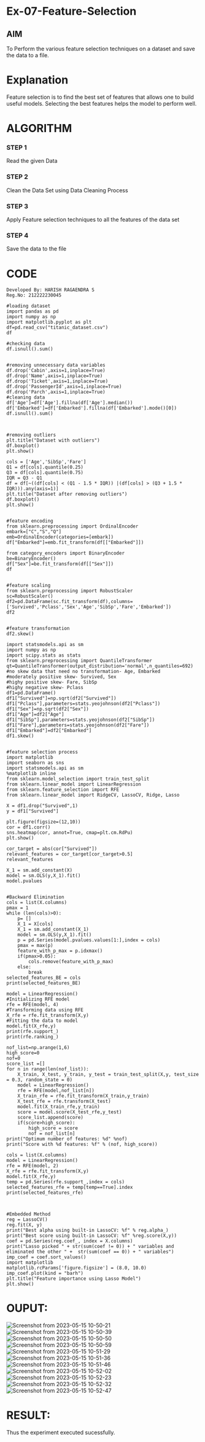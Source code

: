 # Ex-07-Feature-Selection
## AIM
To Perform the various feature selection techniques on a dataset and save the data to a file. 

# Explanation
Feature selection is to find the best set of features that allows one to build useful models.
Selecting the best features helps the model to perform well. 

# ALGORITHM
### STEP 1
Read the given Data
### STEP 2
Clean the Data Set using Data Cleaning Process
### STEP 3
Apply Feature selection techniques to all the features of the data set
### STEP 4
Save the data to the file


# CODE
```
Developed By: HARISH RAGAENDRA S
Reg.No: 212222230045

#loading dataset
import pandas as pd
import numpy as np
import matplotlib.pyplot as plt
df=pd.read_csv("titanic_dataset.csv")
df

#checking data
df.isnull().sum()


#removing unnecessary data variables
df.drop('Cabin',axis=1,inplace=True)
df.drop('Name',axis=1,inplace=True)
df.drop('Ticket',axis=1,inplace=True)
df.drop('PassengerId',axis=1,inplace=True)
df.drop('Parch',axis=1,inplace=True)
#cleaning data
df['Age']=df['Age'].fillna(df['Age'].median())
df['Embarked']=df['Embarked'].fillna(df['Embarked'].mode()[0])
df.isnull().sum()



#removing outliers 
plt.title("Dataset with outliers")
df.boxplot()
plt.show()

cols = ['Age','SibSp','Fare']
Q1 = df[cols].quantile(0.25)
Q3 = df[cols].quantile(0.75)
IQR = Q3 - Q1
df = df[~((df[cols] < (Q1 - 1.5 * IQR)) |(df[cols] > (Q3 + 1.5 * IQR))).any(axis=1)]
plt.title("Dataset after removing outliers")
df.boxplot()
plt.show()


#feature encoding 
from sklearn.preprocessing import OrdinalEncoder
embark=["C","S","Q"]
emb=OrdinalEncoder(categories=[embark])
df["Embarked"]=emb.fit_transform(df[["Embarked"]])

from category_encoders import BinaryEncoder
be=BinaryEncoder()
df["Sex"]=be.fit_transform(df[["Sex"]])
df


#feature scaling
from sklearn.preprocessing import RobustScaler
sc=RobustScaler()
df2=pd.DataFrame(sc.fit_transform(df),columns=['Survived','Pclass','Sex','Age','SibSp','Fare','Embarked'])
df2


#feature transformation
df2.skew()

import statsmodels.api as sm
import numpy as np
import scipy.stats as stats
from sklearn.preprocessing import QuantileTransformer 
qt=QuantileTransformer(output_distribution='normal',n_quantiles=692)
#no skew data that need no transformation- Age, Embarked
#moderately positive skew- Survived, Sex
#highy positive skew- Fare, SibSp
#highy negative skew- Pclass
df1=pd.DataFrame()
df1["Survived"]=np.sqrt(df2["Survived"])
df1["Pclass"],parameters=stats.yeojohnson(df2["Pclass"])
df1["Sex"]=np.sqrt(df2["Sex"])
df1["Age"]=df2["Age"]
df1["SibSp"],parameters=stats.yeojohnson(df2["SibSp"])
df1["Fare"],parameters=stats.yeojohnson(df2["Fare"])
df1["Embarked"]=df2["Embarked"]
df1.skew()


#feature selection process
import matplotlib
import seaborn as sns
import statsmodels.api as sm
%matplotlib inline
from sklearn.model_selection import train_test_split
from sklearn.linear_model import LinearRegression
from sklearn.feature_selection import RFE
from sklearn.linear_model import RidgeCV, LassoCV, Ridge, Lasso

X = df1.drop("Survived",1) 
y = df1["Survived"]          

plt.figure(figsize=(12,10))
cor = df1.corr()
sns.heatmap(cor, annot=True, cmap=plt.cm.RdPu)
plt.show()

cor_target = abs(cor["Survived"])
relevant_features = cor_target[cor_target>0.5]
relevant_features

X_1 = sm.add_constant(X)
model = sm.OLS(y,X_1).fit()
model.pvalues


#Backward Elimination
cols = list(X.columns)
pmax = 1
while (len(cols)>0):
    p= []
    X_1 = X[cols]
    X_1 = sm.add_constant(X_1)
    model = sm.OLS(y,X_1).fit()
    p = pd.Series(model.pvalues.values[1:],index = cols)      
    pmax = max(p)
    feature_with_p_max = p.idxmax()
    if(pmax>0.05):
        cols.remove(feature_with_p_max)
    else:
        break
selected_features_BE = cols
print(selected_features_BE)

model = LinearRegression()
#Initializing RFE model
rfe = RFE(model, 4)
#Transforming data using RFE
X_rfe = rfe.fit_transform(X,y)  
#Fitting the data to model
model.fit(X_rfe,y)
print(rfe.support_)
print(rfe.ranking_)

nof_list=np.arange(1,6)            
high_score=0
nof=0           
score_list =[]
for n in range(len(nof_list)):
    X_train, X_test, y_train, y_test = train_test_split(X,y, test_size = 0.3, random_state = 0)
    model = LinearRegression()
    rfe = RFE(model,nof_list[n])
    X_train_rfe = rfe.fit_transform(X_train,y_train)
    X_test_rfe = rfe.transform(X_test)
    model.fit(X_train_rfe,y_train)
    score = model.score(X_test_rfe,y_test)
    score_list.append(score)
    if(score>high_score):
        high_score = score
        nof = nof_list[n]
print("Optimum number of features: %d" %nof)
print("Score with %d features: %f" % (nof, high_score))

cols = list(X.columns)
model = LinearRegression()
rfe = RFE(model, 2)             
X_rfe = rfe.fit_transform(X,y)  
model.fit(X_rfe,y)              
temp = pd.Series(rfe.support_,index = cols)
selected_features_rfe = temp[temp==True].index
print(selected_features_rfe)



#Embedded Method
reg = LassoCV()
reg.fit(X, y)
print("Best alpha using built-in LassoCV: %f" % reg.alpha_)
print("Best score using built-in LassoCV: %f" %reg.score(X,y))
coef = pd.Series(reg.coef_, index = X.columns)
print("Lasso picked " + str(sum(coef != 0)) + " variables and eliminated the other " +  str(sum(coef == 0)) + " variables")
imp_coef = coef.sort_values()
import matplotlib
matplotlib.rcParams['figure.figsize'] = (8.0, 10.0)
imp_coef.plot(kind = "barh")
plt.title("Feature importance using Lasso Model")
plt.show()
```
# OUPUT:

![Screenshot from 2023-05-15 10-50-21](https://github.com/harish-ragavendra-25/Ex-07-Feature-Selection/assets/114852180/a3001e87-0a3a-4163-8702-898158ab6818)
![Screenshot from 2023-05-15 10-50-39](https://github.com/harish-ragavendra-25/Ex-07-Feature-Selection/assets/114852180/c94476b1-5170-4ff9-85bc-1bb60babfd9b)
![Screenshot from 2023-05-15 10-50-50](https://github.com/harish-ragavendra-25/Ex-07-Feature-Selection/assets/114852180/014b6b10-e10c-4061-a601-ddbb13351b6c)
![Screenshot from 2023-05-15 10-50-59](https://github.com/harish-ragavendra-25/Ex-07-Feature-Selection/assets/114852180/17b9fc6a-634e-49e8-aa09-169099c33101)
![Screenshot from 2023-05-15 10-51-29](https://github.com/harish-ragavendra-25/Ex-07-Feature-Selection/assets/114852180/7ab82ad4-06f8-4a54-9709-10f112e79424)
![Screenshot from 2023-05-15 10-51-36](https://github.com/harish-ragavendra-25/Ex-07-Feature-Selection/assets/114852180/bf9b6581-012a-487e-8475-53dd8ce395ca)
![Screenshot from 2023-05-15 10-51-46](https://github.com/harish-ragavendra-25/Ex-07-Feature-Selection/assets/114852180/810338ef-ea51-4a85-80f1-8275291e08fc)
![Screenshot from 2023-05-15 10-52-02](https://github.com/harish-ragavendra-25/Ex-07-Feature-Selection/assets/114852180/fc24cde0-fca3-4ede-a40d-7413d22201a7)
![Screenshot from 2023-05-15 10-52-23](https://github.com/harish-ragavendra-25/Ex-07-Feature-Selection/assets/114852180/5c049c21-9275-4f96-8e80-8a6e6808d4fc)
![Screenshot from 2023-05-15 10-52-32](https://github.com/harish-ragavendra-25/Ex-07-Feature-Selection/assets/114852180/c48bdfc4-4d43-4981-b6a6-9ce5f07a8f00)
![Screenshot from 2023-05-15 10-52-47](https://github.com/harish-ragavendra-25/Ex-07-Feature-Selection/assets/114852180/68930dbc-cc4e-4c33-a86e-49dda43d7097)

# RESULT:
Thus the experiment executed sucessfully.
